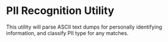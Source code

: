 # PII Recognition Utility

This utility will parse ASCII text dumps for personally identifying information, and classify PII type for any matches.
